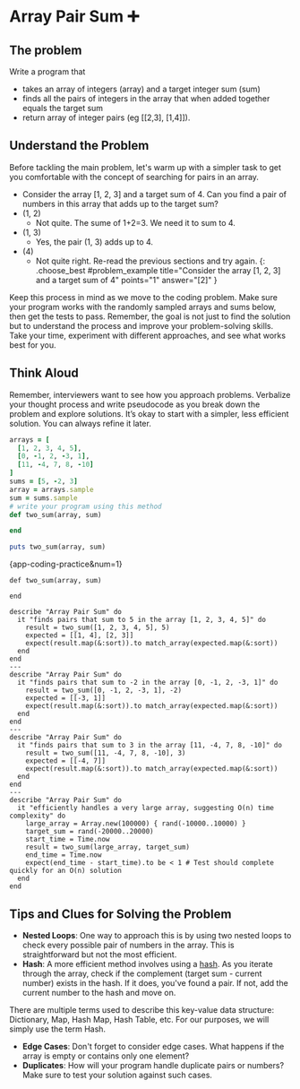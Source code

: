 # Array Pair Sum ➕

## The problem

Write a program that

- takes an array of integers (array) and a target integer sum (sum)
- finds all the pairs of integers in the array that when added together equals the target sum
- return array of integer pairs (eg [[2,3], [1,4]]).

## Understand the Problem

Before tackling the main problem, let's warm up with a simpler task to get you comfortable with the concept of searching
for pairs in an array.

- Consider the array [1, 2, 3] and a target sum of 4. Can you find a pair of numbers in this array that adds up to the
  target sum?
- (1, 2)
  - Not quite. The sume of 1+2=3. We need it to sum to 4.
- (1, 3)
  - Yes, the pair (1, 3) adds up to 4.
- (4)
  - Not quite right. Re-read the previous sections and try again.
    {: .choose_best #problem_example title="Consider the array [1, 2, 3] and a target sum of 4" points="1"
    answer="[2]" }

Keep this process in mind as we move to the coding problem. Make sure your program works with the randomly sampled
arrays and sums below, then get the tests to pass. Remember, the goal is not just to find the solution but to understand
the process and improve your problem-solving skills. Take your time, experiment with different approaches, and see what
works best for you.

## Think Aloud

Remember, interviewers want to see how you approach problems. Verbalize your thought process and write pseudocode as you
break down the problem and explore solutions. It’s okay to start with a simpler, less efficient solution. You can always
refine it later.

```ruby
arrays = [
  [1, 2, 3, 4, 5],
  [0, -1, 2, -3, 1],
  [11, -4, 7, 8, -10]
]
sums = [5, -2, 3]
array = arrays.sample
sum = sums.sample
# write your program using this method
def two_sum(array, sum)

end

puts two_sum(array, sum)
```

{app-coding-practice&num=1}

```starter-code
def two_sum(array, sum)

end
```
```tests
describe "Array Pair Sum" do
  it "finds pairs that sum to 5 in the array [1, 2, 3, 4, 5]" do
    result = two_sum([1, 2, 3, 4, 5], 5)
    expected = [[1, 4], [2, 3]]
    expect(result.map(&:sort)).to match_array(expected.map(&:sort))
  end
end
---
describe "Array Pair Sum" do
  it "finds pairs that sum to -2 in the array [0, -1, 2, -3, 1]" do
    result = two_sum([0, -1, 2, -3, 1], -2)
    expected = [[-3, 1]]
    expect(result.map(&:sort)).to match_array(expected.map(&:sort))
  end
end
---
describe "Array Pair Sum" do
  it "finds pairs that sum to 3 in the array [11, -4, 7, 8, -10]" do
    result = two_sum([11, -4, 7, 8, -10], 3)
    expected = [[-4, 7]]
    expect(result.map(&:sort)).to match_array(expected.map(&:sort))
  end
end
---
describe "Array Pair Sum" do
  it "efficiently handles a very large array, suggesting O(n) time complexity" do
    large_array = Array.new(100000) { rand(-10000..10000) }
    target_sum = rand(-20000..20000)
    start_time = Time.now
    result = two_sum(large_array, target_sum)
    end_time = Time.now
    expect(end_time - start_time).to be < 1 # Test should complete quickly for an O(n) solution
  end
end
```

## Tips and Clues for Solving the Problem

- **Nested Loops**: One way to approach this is by using two nested loops to check every possible pair of numbers in the
  array. This is straightforward but not the most efficient.
- **Hash**: A more efficient method involves using a [hash](https://ruby-doc.org/3.2.2/Hash.html). As you iterate
  through the array, check if the complement (target sum - current number) exists in the hash. If it does, you've found
  a pair. If not, add the current number to the hash and move on.

<aside>
  There are multiple terms used to describe this key-value data structure: Dictionary, Map, Hash Map, Hash Table, etc. For our purposes, we will simply use the term Hash.
</aside>

- **Edge Cases**: Don't forget to consider edge cases. What happens if the array is empty or contains only one element?
- **Duplicates**: How will your program handle duplicate pairs or numbers? Make sure to test your solution against such
  cases.
